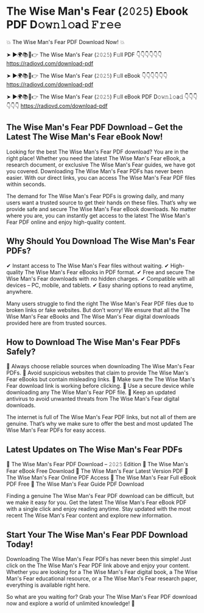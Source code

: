# The Wise Man's Fear (𝟸𝟶𝟸𝟻) Ebook PDF D𝚘𝚠𝚗𝚕𝚘a𝚍 𝙵𝚛𝚎𝚎

💥 The Wise Man's Fear PDF Download Now! 💥

➤ ►🌍📚📱👉 The Wise Man's Fear (𝟸𝟶𝟸𝟻) F𝚞ll PDF 👇👇👇👇👇👇
https://radiovd.com/download-pdf

➤ ►🌍📚📱👉 The Wise Man's Fear (𝟸𝟶𝟸𝟻) F𝚞ll eBook 👇👇👇👇👇👇
https://radiovd.com/download-pdf

➤ ►🌍📚📱👉 The Wise Man's Fear (𝟸𝟶𝟸𝟻) F𝚞ll eBook PDF D𝚘𝚠𝚗𝚕𝚘a𝚍 👇👇👇👇👇👇
https://radiovd.com/download-pdf

## The Wise Man's Fear PDF Download – Get the Latest The Wise Man's Fear eBook Now!

Looking for the best The Wise Man's Fear PDF download? You are in the right place! Whether you need the latest The Wise Man's Fear eBook, a research document, or exclusive The Wise Man's Fear guides, we have got you covered. Downloading The Wise Man's Fear PDFs has never been easier. With our direct links, you can access The Wise Man's Fear PDF files within seconds.

The demand for The Wise Man's Fear PDFs is growing daily, and many users want a trusted source to get their hands on these files. That’s why we provide safe and secure The Wise Man's Fear eBook downloads. No matter where you are, you can instantly get access to the latest The Wise Man's Fear PDF online and enjoy high-quality content.

## Why Should You Download The Wise Man's Fear PDFs?

✔ Instant access to The Wise Man's Fear files without waiting.
✔ High-quality The Wise Man's Fear eBooks in PDF format.
✔ Free and secure The Wise Man's Fear downloads with no hidden charges.
✔ Compatible with all devices – PC, mobile, and tablets.
✔ Easy sharing options to read anytime, anywhere.

Many users struggle to find the right The Wise Man's Fear PDF files due to broken links or fake websites. But don’t worry! We ensure that all the The Wise Man's Fear eBooks and The Wise Man's Fear digital downloads provided here are from trusted sources.

## How to Download The Wise Man's Fear PDFs Safely?

📌 Always choose reliable sources when downloading The Wise Man's Fear PDFs.
📌 Avoid suspicious websites that claim to provide The Wise Man's Fear eBooks but contain misleading links.
📌 Make sure the The Wise Man's Fear download link is working before clicking.
📌 Use a secure device while downloading any The Wise Man's Fear PDF file.
📌 Keep an updated antivirus to avoid unwanted threats from The Wise Man's Fear digital downloads.

The internet is full of The Wise Man's Fear PDF links, but not all of them are genuine. That’s why we make sure to offer the best and most updated The Wise Man's Fear PDFs for easy access.

## Latest Updates on The Wise Man's Fear PDFs

🔹 The Wise Man's Fear PDF Download – 𝟸𝟶𝟸𝟻 Edition
🔹 The Wise Man's Fear eBook Free Download
🔹 The Wise Man's Fear Latest Version PDF
🔹 The Wise Man's Fear Online PDF Access
🔹 The Wise Man's Fear Full eBook PDF Free
🔹 The Wise Man's Fear Guide PDF Download

Finding a genuine The Wise Man's Fear PDF download can be difficult, but we make it easy for you. Get the latest The Wise Man's Fear eBook PDF with a single click and enjoy reading anytime. Stay updated with the most recent The Wise Man's Fear content and explore new information.

## Start Your The Wise Man's Fear PDF Download Today!

Downloading The Wise Man's Fear PDFs has never been this simple! Just click on the The Wise Man's Fear PDF link above and enjoy your content. Whether you are looking for a The Wise Man's Fear digital book, a The Wise Man's Fear educational resource, or a The Wise Man's Fear research paper, everything is available right here.

So what are you waiting for? Grab your The Wise Man's Fear PDF download now and explore a world of unlimited knowledge! 🚀